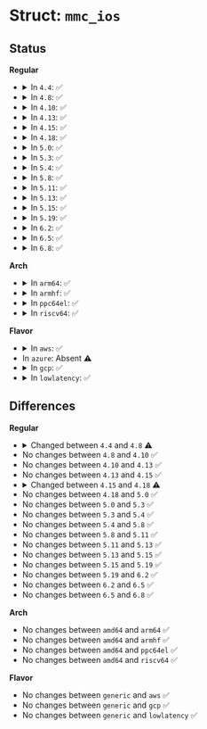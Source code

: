 # Struct: <code>mmc_ios</code>

## Status
<b>Regular</b>
<ul>
<li>
<details>
<summary>In <code>4.4</code>: ✅</summary>

```c
struct mmc_ios {
    unsigned int clock;
    short unsigned int vdd;
    unsigned char bus_mode;
    unsigned char chip_select;
    unsigned char power_mode;
    unsigned char bus_width;
    unsigned char timing;
    unsigned char signal_voltage;
    unsigned char drv_type;
};
```
</details>
</li>
<li>
<details>
<summary>In <code>4.8</code>: ✅</summary>

```c
struct mmc_ios {
    unsigned int clock;
    short unsigned int vdd;
    unsigned char bus_mode;
    unsigned char chip_select;
    unsigned char power_mode;
    unsigned char bus_width;
    unsigned char timing;
    unsigned char signal_voltage;
    unsigned char drv_type;
    bool enhanced_strobe;
};
```
</details>
</li>
<li>
<details>
<summary>In <code>4.10</code>: ✅</summary>

```c
struct mmc_ios {
    unsigned int clock;
    short unsigned int vdd;
    unsigned char bus_mode;
    unsigned char chip_select;
    unsigned char power_mode;
    unsigned char bus_width;
    unsigned char timing;
    unsigned char signal_voltage;
    unsigned char drv_type;
    bool enhanced_strobe;
};
```
</details>
</li>
<li>
<details>
<summary>In <code>4.13</code>: ✅</summary>

```c
struct mmc_ios {
    unsigned int clock;
    short unsigned int vdd;
    unsigned char bus_mode;
    unsigned char chip_select;
    unsigned char power_mode;
    unsigned char bus_width;
    unsigned char timing;
    unsigned char signal_voltage;
    unsigned char drv_type;
    bool enhanced_strobe;
};
```
</details>
</li>
<li>
<details>
<summary>In <code>4.15</code>: ✅</summary>

```c
struct mmc_ios {
    unsigned int clock;
    short unsigned int vdd;
    unsigned char bus_mode;
    unsigned char chip_select;
    unsigned char power_mode;
    unsigned char bus_width;
    unsigned char timing;
    unsigned char signal_voltage;
    unsigned char drv_type;
    bool enhanced_strobe;
};
```
</details>
</li>
<li>
<details>
<summary>In <code>4.18</code>: ✅</summary>

```c
struct mmc_ios {
    unsigned int clock;
    short unsigned int vdd;
    unsigned int power_delay_ms;
    unsigned char bus_mode;
    unsigned char chip_select;
    unsigned char power_mode;
    unsigned char bus_width;
    unsigned char timing;
    unsigned char signal_voltage;
    unsigned char drv_type;
    bool enhanced_strobe;
};
```
</details>
</li>
<li>
<details>
<summary>In <code>5.0</code>: ✅</summary>

```c
struct mmc_ios {
    unsigned int clock;
    short unsigned int vdd;
    unsigned int power_delay_ms;
    unsigned char bus_mode;
    unsigned char chip_select;
    unsigned char power_mode;
    unsigned char bus_width;
    unsigned char timing;
    unsigned char signal_voltage;
    unsigned char drv_type;
    bool enhanced_strobe;
};
```
</details>
</li>
<li>
<details>
<summary>In <code>5.3</code>: ✅</summary>

```c
struct mmc_ios {
    unsigned int clock;
    short unsigned int vdd;
    unsigned int power_delay_ms;
    unsigned char bus_mode;
    unsigned char chip_select;
    unsigned char power_mode;
    unsigned char bus_width;
    unsigned char timing;
    unsigned char signal_voltage;
    unsigned char drv_type;
    bool enhanced_strobe;
};
```
</details>
</li>
<li>
<details>
<summary>In <code>5.4</code>: ✅</summary>

```c
struct mmc_ios {
    unsigned int clock;
    short unsigned int vdd;
    unsigned int power_delay_ms;
    unsigned char bus_mode;
    unsigned char chip_select;
    unsigned char power_mode;
    unsigned char bus_width;
    unsigned char timing;
    unsigned char signal_voltage;
    unsigned char drv_type;
    bool enhanced_strobe;
};
```
</details>
</li>
<li>
<details>
<summary>In <code>5.8</code>: ✅</summary>

```c
struct mmc_ios {
    unsigned int clock;
    short unsigned int vdd;
    unsigned int power_delay_ms;
    unsigned char bus_mode;
    unsigned char chip_select;
    unsigned char power_mode;
    unsigned char bus_width;
    unsigned char timing;
    unsigned char signal_voltage;
    unsigned char drv_type;
    bool enhanced_strobe;
};
```
</details>
</li>
<li>
<details>
<summary>In <code>5.11</code>: ✅</summary>

```c
struct mmc_ios {
    unsigned int clock;
    short unsigned int vdd;
    unsigned int power_delay_ms;
    unsigned char bus_mode;
    unsigned char chip_select;
    unsigned char power_mode;
    unsigned char bus_width;
    unsigned char timing;
    unsigned char signal_voltage;
    unsigned char drv_type;
    bool enhanced_strobe;
};
```
</details>
</li>
<li>
<details>
<summary>In <code>5.13</code>: ✅</summary>

```c
struct mmc_ios {
    unsigned int clock;
    short unsigned int vdd;
    unsigned int power_delay_ms;
    unsigned char bus_mode;
    unsigned char chip_select;
    unsigned char power_mode;
    unsigned char bus_width;
    unsigned char timing;
    unsigned char signal_voltage;
    unsigned char drv_type;
    bool enhanced_strobe;
};
```
</details>
</li>
<li>
<details>
<summary>In <code>5.15</code>: ✅</summary>

```c
struct mmc_ios {
    unsigned int clock;
    short unsigned int vdd;
    unsigned int power_delay_ms;
    unsigned char bus_mode;
    unsigned char chip_select;
    unsigned char power_mode;
    unsigned char bus_width;
    unsigned char timing;
    unsigned char signal_voltage;
    unsigned char drv_type;
    bool enhanced_strobe;
};
```
</details>
</li>
<li>
<details>
<summary>In <code>5.19</code>: ✅</summary>

```c
struct mmc_ios {
    unsigned int clock;
    short unsigned int vdd;
    unsigned int power_delay_ms;
    unsigned char bus_mode;
    unsigned char chip_select;
    unsigned char power_mode;
    unsigned char bus_width;
    unsigned char timing;
    unsigned char signal_voltage;
    unsigned char drv_type;
    bool enhanced_strobe;
};
```
</details>
</li>
<li>
<details>
<summary>In <code>6.2</code>: ✅</summary>

```c
struct mmc_ios {
    unsigned int clock;
    short unsigned int vdd;
    unsigned int power_delay_ms;
    unsigned char bus_mode;
    unsigned char chip_select;
    unsigned char power_mode;
    unsigned char bus_width;
    unsigned char timing;
    unsigned char signal_voltage;
    unsigned char drv_type;
    bool enhanced_strobe;
};
```
</details>
</li>
<li>
<details>
<summary>In <code>6.5</code>: ✅</summary>

```c
struct mmc_ios {
    unsigned int clock;
    short unsigned int vdd;
    unsigned int power_delay_ms;
    unsigned char bus_mode;
    unsigned char chip_select;
    unsigned char power_mode;
    unsigned char bus_width;
    unsigned char timing;
    unsigned char signal_voltage;
    unsigned char drv_type;
    bool enhanced_strobe;
};
```
</details>
</li>
<li>
<details>
<summary>In <code>6.8</code>: ✅</summary>

```c
struct mmc_ios {
    unsigned int clock;
    short unsigned int vdd;
    unsigned int power_delay_ms;
    unsigned char bus_mode;
    unsigned char chip_select;
    unsigned char power_mode;
    unsigned char bus_width;
    unsigned char timing;
    unsigned char signal_voltage;
    unsigned char drv_type;
    bool enhanced_strobe;
};
```
</details>
</li>
</ul>
<b>Arch</b>
<ul>
<li>
<details>
<summary>In <code>arm64</code>: ✅</summary>

```c
struct mmc_ios {
    unsigned int clock;
    short unsigned int vdd;
    unsigned int power_delay_ms;
    unsigned char bus_mode;
    unsigned char chip_select;
    unsigned char power_mode;
    unsigned char bus_width;
    unsigned char timing;
    unsigned char signal_voltage;
    unsigned char drv_type;
    bool enhanced_strobe;
};
```
</details>
</li>
<li>
<details>
<summary>In <code>armhf</code>: ✅</summary>

```c
struct mmc_ios {
    unsigned int clock;
    short unsigned int vdd;
    unsigned int power_delay_ms;
    unsigned char bus_mode;
    unsigned char chip_select;
    unsigned char power_mode;
    unsigned char bus_width;
    unsigned char timing;
    unsigned char signal_voltage;
    unsigned char drv_type;
    bool enhanced_strobe;
};
```
</details>
</li>
<li>
<details>
<summary>In <code>ppc64el</code>: ✅</summary>

```c
struct mmc_ios {
    unsigned int clock;
    short unsigned int vdd;
    unsigned int power_delay_ms;
    unsigned char bus_mode;
    unsigned char chip_select;
    unsigned char power_mode;
    unsigned char bus_width;
    unsigned char timing;
    unsigned char signal_voltage;
    unsigned char drv_type;
    bool enhanced_strobe;
};
```
</details>
</li>
<li>
<details>
<summary>In <code>riscv64</code>: ✅</summary>

```c
struct mmc_ios {
    unsigned int clock;
    short unsigned int vdd;
    unsigned int power_delay_ms;
    unsigned char bus_mode;
    unsigned char chip_select;
    unsigned char power_mode;
    unsigned char bus_width;
    unsigned char timing;
    unsigned char signal_voltage;
    unsigned char drv_type;
    bool enhanced_strobe;
};
```
</details>
</li>
</ul>
<b>Flavor</b>
<ul>
<li>
<details>
<summary>In <code>aws</code>: ✅</summary>

```c
struct mmc_ios {
    unsigned int clock;
    short unsigned int vdd;
    unsigned int power_delay_ms;
    unsigned char bus_mode;
    unsigned char chip_select;
    unsigned char power_mode;
    unsigned char bus_width;
    unsigned char timing;
    unsigned char signal_voltage;
    unsigned char drv_type;
    bool enhanced_strobe;
};
```
</details>
</li>
<li>
In <code>azure</code>: Absent ⚠️
</li>
<li>
<details>
<summary>In <code>gcp</code>: ✅</summary>

```c
struct mmc_ios {
    unsigned int clock;
    short unsigned int vdd;
    unsigned int power_delay_ms;
    unsigned char bus_mode;
    unsigned char chip_select;
    unsigned char power_mode;
    unsigned char bus_width;
    unsigned char timing;
    unsigned char signal_voltage;
    unsigned char drv_type;
    bool enhanced_strobe;
};
```
</details>
</li>
<li>
<details>
<summary>In <code>lowlatency</code>: ✅</summary>

```c
struct mmc_ios {
    unsigned int clock;
    short unsigned int vdd;
    unsigned int power_delay_ms;
    unsigned char bus_mode;
    unsigned char chip_select;
    unsigned char power_mode;
    unsigned char bus_width;
    unsigned char timing;
    unsigned char signal_voltage;
    unsigned char drv_type;
    bool enhanced_strobe;
};
```
</details>
</li>
</ul>

## Differences
<b>Regular</b>
<ul>
<li>
<details>
<summary>Changed between <code>4.4</code> and <code>4.8</code> ⚠️</summary>
<ul>
<li>
<b>Field added. </b>
<code>bool enhanced_strobe</code>
</li>
</ul>
</details>
</li>
<li>
No changes between <code>4.8</code> and <code>4.10</code> ✅
</li>
<li>
No changes between <code>4.10</code> and <code>4.13</code> ✅
</li>
<li>
No changes between <code>4.13</code> and <code>4.15</code> ✅
</li>
<li>
<details>
<summary>Changed between <code>4.15</code> and <code>4.18</code> ⚠️</summary>
<ul>
<li>
<b>Field added. </b>
<code>unsigned int power_delay_ms</code>
</li>
</ul>
</details>
</li>
<li>
No changes between <code>4.18</code> and <code>5.0</code> ✅
</li>
<li>
No changes between <code>5.0</code> and <code>5.3</code> ✅
</li>
<li>
No changes between <code>5.3</code> and <code>5.4</code> ✅
</li>
<li>
No changes between <code>5.4</code> and <code>5.8</code> ✅
</li>
<li>
No changes between <code>5.8</code> and <code>5.11</code> ✅
</li>
<li>
No changes between <code>5.11</code> and <code>5.13</code> ✅
</li>
<li>
No changes between <code>5.13</code> and <code>5.15</code> ✅
</li>
<li>
No changes between <code>5.15</code> and <code>5.19</code> ✅
</li>
<li>
No changes between <code>5.19</code> and <code>6.2</code> ✅
</li>
<li>
No changes between <code>6.2</code> and <code>6.5</code> ✅
</li>
<li>
No changes between <code>6.5</code> and <code>6.8</code> ✅
</li>
</ul>
<b>Arch</b>
<ul>
<li>
No changes between <code>amd64</code> and <code>arm64</code> ✅
</li>
<li>
No changes between <code>amd64</code> and <code>armhf</code> ✅
</li>
<li>
No changes between <code>amd64</code> and <code>ppc64el</code> ✅
</li>
<li>
No changes between <code>amd64</code> and <code>riscv64</code> ✅
</li>
</ul>
<b>Flavor</b>
<ul>
<li>
No changes between <code>generic</code> and <code>aws</code> ✅
</li>
<li>
No changes between <code>generic</code> and <code>gcp</code> ✅
</li>
<li>
No changes between <code>generic</code> and <code>lowlatency</code> ✅
</li>
</ul>
